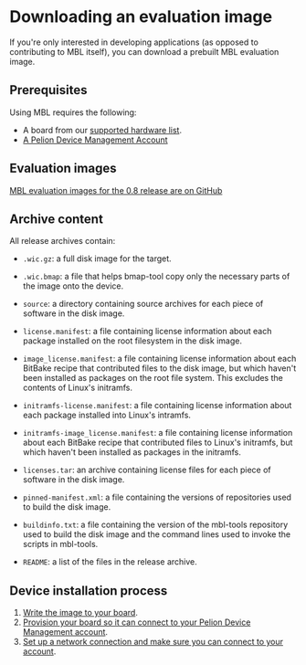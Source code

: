 <!--- This page should go one level up -->
# Downloading an evaluation image

If you're only interested in developing applications (as opposed to contributing to MBL itself), you can download a prebuilt MBL evaluation image.

## Prerequisites

Using MBL requires the following:

* A board from our [supported hardware list](../first-image/hardware.html).
* <a href="https://os.mbed.com/account/login/" target="_blank">A Pelion Device Management Account</a>

## Evaluation images

[MBL evaluation images for the 0.8 release are on GitHub](https://github.com/ARMmbed/mbl-manifest/releases/tag/mbl-os-0.8.0)

## Archive content

All release archives contain:

* `.wic.gz`: a full disk image for the target.

* `.wic.bmap`: a file that helps bmap-tool copy only the necessary parts of the image onto the device.

* `source`: a directory containing source archives for each piece of software in the disk image.

* `license.manifest`: a file containing license information about each package installed on the root filesystem in the disk image.

* `image_license.manifest`: a file containing license information about each BitBake recipe that contributed files to the disk image, but which haven't been installed as packages on the root file system. This excludes the contents of Linux's initramfs.

* `initramfs-license.manifest`: a file containing license information about each package installed into Linux's intramfs.

* `initramfs-image_license.manifest`: a file containing license information about each BitBake recipe that contributed files to Linux's initramfs, but which haven't been installed as packages in the initramfs.

* `licenses.tar`: an archive containing license files for each piece of software in the disk image.

* `pinned-manifest.xml`: a file containing the versions of repositories used to build the disk image.

* `buildinfo.txt`: a file containing the version of the mbl-tools repository used to build the disk image and the command lines used to invoke the scripts in mbl-tools.

* `README`: a list of the files in the release archive.

## Device installation process

1. [Write the image to your board](../first-image/writing-an-image-to-supported-boards.html).
1. [Provision your board so it can connect to your Pelion Device Management account](../first-image/provisioning-for-pelion-device-management.html).
1. [Set up a network connection and make sure you can connect to your account](../first-image/connecting-to-a-network-and-pelion-device-management.html).

